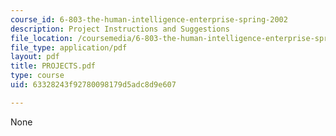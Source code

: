 ```yaml
---
course_id: 6-803-the-human-intelligence-enterprise-spring-2002
description: Project Instructions and Suggestions
file_location: /coursemedia/6-803-the-human-intelligence-enterprise-spring-2002/63328243f92780098179d5adc8d9e607_PROJECTS.pdf
file_type: application/pdf
layout: pdf
title: PROJECTS.pdf
type: course
uid: 63328243f92780098179d5adc8d9e607

---
```

None
